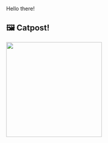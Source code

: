 Hello there!



## 🖼️ Catpost!

<sub>
    <img src="https://cdn2.thecatapi.com/images/b8p.jpg" height="256">
</sub>

